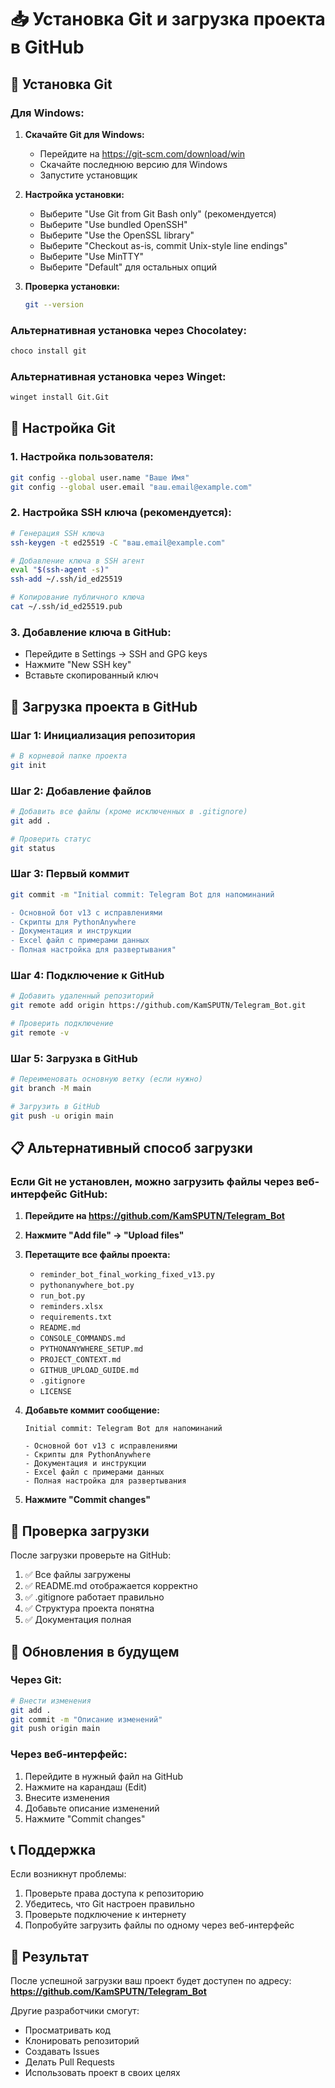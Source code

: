 # 📥 Установка Git и загрузка проекта в GitHub

## 🔧 Установка Git

### Для Windows:

1. **Скачайте Git для Windows:**
   - Перейдите на https://git-scm.com/download/win
   - Скачайте последнюю версию для Windows
   - Запустите установщик

2. **Настройка установки:**
   - Выберите "Use Git from Git Bash only" (рекомендуется)
   - Выберите "Use bundled OpenSSH"
   - Выберите "Use the OpenSSL library"
   - Выберите "Checkout as-is, commit Unix-style line endings"
   - Выберите "Use MinTTY"
   - Выберите "Default" для остальных опций

3. **Проверка установки:**
   ```bash
   git --version
   ```

### Альтернативная установка через Chocolatey:
```bash
choco install git
```

### Альтернативная установка через Winget:
```bash
winget install Git.Git
```

## 🔐 Настройка Git

### 1. Настройка пользователя:
```bash
git config --global user.name "Ваше Имя"
git config --global user.email "ваш.email@example.com"
```

### 2. Настройка SSH ключа (рекомендуется):
```bash
# Генерация SSH ключа
ssh-keygen -t ed25519 -C "ваш.email@example.com"

# Добавление ключа в SSH агент
eval "$(ssh-agent -s)"
ssh-add ~/.ssh/id_ed25519

# Копирование публичного ключа
cat ~/.ssh/id_ed25519.pub
```

### 3. Добавление ключа в GitHub:
- Перейдите в Settings → SSH and GPG keys
- Нажмите "New SSH key"
- Вставьте скопированный ключ

## 🚀 Загрузка проекта в GitHub

### Шаг 1: Инициализация репозитория
```bash
# В корневой папке проекта
git init
```

### Шаг 2: Добавление файлов
```bash
# Добавить все файлы (кроме исключенных в .gitignore)
git add .

# Проверить статус
git status
```

### Шаг 3: Первый коммит
```bash
git commit -m "Initial commit: Telegram Bot для напоминаний

- Основной бот v13 с исправлениями
- Скрипты для PythonAnywhere
- Документация и инструкции
- Excel файл с примерами данных
- Полная настройка для развертывания"
```

### Шаг 4: Подключение к GitHub
```bash
# Добавить удаленный репозиторий
git remote add origin https://github.com/KamSPUTN/Telegram_Bot.git

# Проверить подключение
git remote -v
```

### Шаг 5: Загрузка в GitHub
```bash
# Переименовать основную ветку (если нужно)
git branch -M main

# Загрузить в GitHub
git push -u origin main
```

## 📋 Альтернативный способ загрузки

### Если Git не установлен, можно загрузить файлы через веб-интерфейс GitHub:

1. **Перейдите на https://github.com/KamSPUTN/Telegram_Bot**
2. **Нажмите "Add file" → "Upload files"**
3. **Перетащите все файлы проекта:**
   - `reminder_bot_final_working_fixed_v13.py`
   - `pythonanywhere_bot.py`
   - `run_bot.py`
   - `reminders.xlsx`
   - `requirements.txt`
   - `README.md`
   - `CONSOLE_COMMANDS.md`
   - `PYTHONANYWHERE_SETUP.md`
   - `PROJECT_CONTEXT.md`
   - `GITHUB_UPLOAD_GUIDE.md`
   - `.gitignore`
   - `LICENSE`

4. **Добавьте коммит сообщение:**
   ```
   Initial commit: Telegram Bot для напоминаний
   
   - Основной бот v13 с исправлениями
   - Скрипты для PythonAnywhere
   - Документация и инструкции
   - Excel файл с примерами данных
   - Полная настройка для развертывания
   ```

5. **Нажмите "Commit changes"**

## 🎯 Проверка загрузки

После загрузки проверьте на GitHub:
1. ✅ Все файлы загружены
2. ✅ README.md отображается корректно
3. ✅ .gitignore работает правильно
4. ✅ Структура проекта понятна
5. ✅ Документация полная

## 🔄 Обновления в будущем

### Через Git:
```bash
# Внести изменения
git add .
git commit -m "Описание изменений"
git push origin main
```

### Через веб-интерфейс:
1. Перейдите в нужный файл на GitHub
2. Нажмите на карандаш (Edit)
3. Внесите изменения
4. Добавьте описание изменений
5. Нажмите "Commit changes"

## 📞 Поддержка

Если возникнут проблемы:
1. Проверьте права доступа к репозиторию
2. Убедитесь, что Git настроен правильно
3. Проверьте подключение к интернету
4. Попробуйте загрузить файлы по одному через веб-интерфейс

## 🎉 Результат

После успешной загрузки ваш проект будет доступен по адресу:
**https://github.com/KamSPUTN/Telegram_Bot**

Другие разработчики смогут:
- Просматривать код
- Клонировать репозиторий
- Создавать Issues
- Делать Pull Requests
- Использовать проект в своих целях
